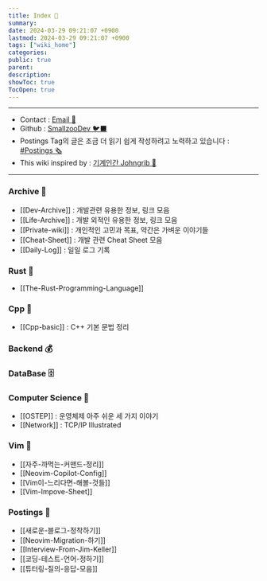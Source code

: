 ```yaml
---
title: Index 🧊️
summary: 
date: 2024-03-29 09:21:07 +0900
lastmod: 2024-03-29 09:21:07 +0900
tags: ["wiki_home"]
categories: 
public: true
parent: 
description: 
showToc: true
TocOpen: true
---
```

---
- Contact : [Email 📧](mailto:joongyue@gmail.com) 
- Github : [SmallzooDev 🐦‍⬛](https://github.com/SmallzooDev)
- Postings Tag의 글은 조금 더 읽기 쉽게 작성하려고 노력하고 있습니다 : [#Postings 🗞️](https://smallzoodev.netlify.app/tags/Postings/)
- This wiki inspired by : [기계인간 Johngrib 💭](https://johngrib.github.io/wiki/my-wiki/)
---


### Archive 📘

- [[Dev-Archive]] : 개발관련 유용한 정보, 링크 모음
- [[Life-Archive]] : 개발 외적인 유용한 정보, 링크 모음
- [[Private-wiki]] : 개인적인 고민과 목표, 약간은 가벼운 이야기들
- [[Cheat-Sheet]] : 개발 관련 Cheat Sheet 모음
- [[Daily-Log]] : 일일 로그 기록

### Rust 🦀 

- [[The-Rust-Programming-Language]]

### Cpp 🐋

- [[Cpp-basic]] : C++ 기본 문법 정리

### Backend 💰


### DataBase 🗄️


### Computer Science 🦉

- [[OSTEP]] : 운영체제 아주 쉬운 세 가지 이야기
- [[Network]] : TCP/IP Illustrated


### Vim 🦅 

- [[자주-까먹는-커맨드-정리]]
- [[Neovim-Copilot-Config]]
- [[Vim이-느리다면-해볼-것들]]
- [[Vim-Impove-Sheet]]

### Postings 🌳

- [[새로운-블로그-정착하기]]
- [[Neovim-Migration-하기]]
- [[Interview-From-Jim-Keller]]
- [[코딩-테스트-언어-정하기]]
- [[튜터링-질의-응답-모음]]

